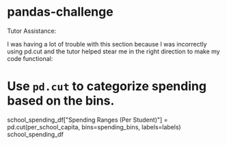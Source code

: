 # pandas-challenge

Tutor Assistance:

I was having a lot of trouble with this section because I was incorrectly using pd.cut and the tutor helped stear me in the right direction to make my code functional:

# Use `pd.cut` to categorize spending based on the bins.
school_spending_df["Spending Ranges (Per Student)"] = pd.cut(per_school_capita, bins=spending_bins, labels=labels)
school_spending_df
